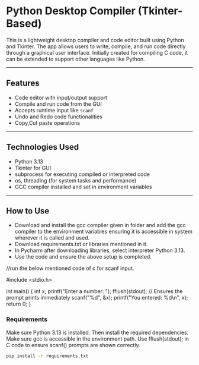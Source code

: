 # Python Desktop Compiler (Tkinter-Based)

This is a lightweight desktop compiler and code editor built using Python and Tkinter. The app allows users to write, compile, and run code directly through a graphical user interface. Initially created for compiling C code, it can be extended to support other languages like Python.

---

## Features

- Code editor with input/output support
- Compile and run code from the GUI
- Accepts runtime input like `scanf`
- Undo and Redo code functionalities
- Copy,Cut paste operations

---

## Technologies Used

- Python 3.13
- Tkinter for GUI
- subprocess for executing compiled or interpreted code
- os, threading (for system tasks and performance)
- GCC compiler installed and set in environment variables

---

## How to Use


- Download and install the gcc compiler given in folder and add the gcc compiler to the environment variables ensuring it is accessible in system wherever it is called and used.
- Download requirements.txt or libraries mentioned in it.
- In Pycharm after downloading libraries, select interpreter Python 3.13.
- Use the code and ensure the above setup is completed.


//run the below mentioned code of c for scanf input.

#include <stdio.h>

int main() {
int x;
printf("Enter a number: ");
fflush(stdout);  // Ensures the prompt prints immediately
scanf("%d", &x);
printf("You entered: %d\n", x);
return 0;
}

### Requirements

Make sure Python 3.13 is installed. Then install the required dependencies.
Make sure gcc is accessible in the environment path.
Use fflush(stdout); in C code to ensure scanf() prompts are shown correctly.

```bash
pip install -r requirements.txt

